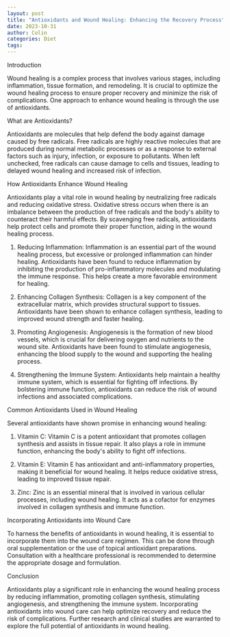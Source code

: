 ```yaml
---
layout: post
title: "Antioxidants and Wound Healing: Enhancing the Recovery Process"
date: 2023-10-31
author: Colin
categories: Diet
tags: 
---
```


Introduction

Wound healing is a complex process that involves various stages, including inflammation, tissue formation, and remodeling. It is crucial to optimize the wound healing process to ensure proper recovery and minimize the risk of complications. One approach to enhance wound healing is through the use of antioxidants.

What are Antioxidants?

Antioxidants are molecules that help defend the body against damage caused by free radicals. Free radicals are highly reactive molecules that are produced during normal metabolic processes or as a response to external factors such as injury, infection, or exposure to pollutants. When left unchecked, free radicals can cause damage to cells and tissues, leading to delayed wound healing and increased risk of infection.

How Antioxidants Enhance Wound Healing

Antioxidants play a vital role in wound healing by neutralizing free radicals and reducing oxidative stress. Oxidative stress occurs when there is an imbalance between the production of free radicals and the body's ability to counteract their harmful effects. By scavenging free radicals, antioxidants help protect cells and promote their proper function, aiding in the wound healing process.

1. Reducing Inflammation: Inflammation is an essential part of the wound healing process, but excessive or prolonged inflammation can hinder healing. Antioxidants have been found to reduce inflammation by inhibiting the production of pro-inflammatory molecules and modulating the immune response. This helps create a more favorable environment for healing.

2. Enhancing Collagen Synthesis: Collagen is a key component of the extracellular matrix, which provides structural support to tissues. Antioxidants have been shown to enhance collagen synthesis, leading to improved wound strength and faster healing.

3. Promoting Angiogenesis: Angiogenesis is the formation of new blood vessels, which is crucial for delivering oxygen and nutrients to the wound site. Antioxidants have been found to stimulate angiogenesis, enhancing the blood supply to the wound and supporting the healing process.

4. Strengthening the Immune System: Antioxidants help maintain a healthy immune system, which is essential for fighting off infections. By bolstering immune function, antioxidants can reduce the risk of wound infections and associated complications.

Common Antioxidants Used in Wound Healing

Several antioxidants have shown promise in enhancing wound healing:

1. Vitamin C: Vitamin C is a potent antioxidant that promotes collagen synthesis and assists in tissue repair. It also plays a role in immune function, enhancing the body's ability to fight off infections.

2. Vitamin E: Vitamin E has antioxidant and anti-inflammatory properties, making it beneficial for wound healing. It helps reduce oxidative stress, leading to improved tissue repair.

3. Zinc: Zinc is an essential mineral that is involved in various cellular processes, including wound healing. It acts as a cofactor for enzymes involved in collagen synthesis and immune function.

Incorporating Antioxidants into Wound Care

To harness the benefits of antioxidants in wound healing, it is essential to incorporate them into the wound care regimen. This can be done through oral supplementation or the use of topical antioxidant preparations. Consultation with a healthcare professional is recommended to determine the appropriate dosage and formulation.

Conclusion

Antioxidants play a significant role in enhancing the wound healing process by reducing inflammation, promoting collagen synthesis, stimulating angiogenesis, and strengthening the immune system. Incorporating antioxidants into wound care can help optimize recovery and reduce the risk of complications. Further research and clinical studies are warranted to explore the full potential of antioxidants in wound healing.